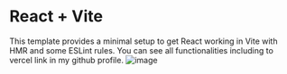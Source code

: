# React + Vite

This template provides a minimal setup to get React working in Vite with HMR and some ESLint rules. You can see all functionalities including to vercel link in my github profile.
![image](https://github.com/user-attachments/assets/26e6d108-064f-4397-9d7c-a7e1c0243bd6)


